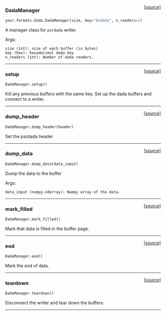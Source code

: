 <span style="float:right;">[[source]](https://github.com/thepetabyteproject/your/blob/master/your/formats/dada.py#L14)</span>

### DadaManager


```python
your.formats.dada.DadaManager(size, key="0xdada", n_readers=1)
```


A manager class for `psrdada` writer.

Args: 


    size (int): size of each buffer (in bytes)
    key (hex): hexadecimal dada key
    n_readers (int): Number of dada readers.


----

<span style="float:right;">[[source]](https://github.com/thepetabyteproject/your/blob/master/your/formats/dada.py#L32)</span>

### setup


```python
DadaManager.setup()
```


Kill any previous buffers with the same key.
Set up the dada buffers and connect to a writer.


----

<span style="float:right;">[[source]](https://github.com/thepetabyteproject/your/blob/master/your/formats/dada.py#L51)</span>

### dump_header


```python
DadaManager.dump_header(header)
```


Set the psrdada header


----

<span style="float:right;">[[source]](https://github.com/thepetabyteproject/your/blob/master/your/formats/dada.py#L57)</span>

### dump_data


```python
DadaManager.dump_data(data_input)
```


Dump the data to the buffer

Args: 

    data_input (numpy.ndarray): Numpy array of the data.


----

<span style="float:right;">[[source]](https://github.com/thepetabyteproject/your/blob/master/your/formats/dada.py#L72)</span>

### mark_filled


```python
DadaManager.mark_filled()
```


Mark that data is filled in the buffer page.


----

<span style="float:right;">[[source]](https://github.com/thepetabyteproject/your/blob/master/your/formats/dada.py#L78)</span>

### eod


```python
DadaManager.eod()
```


Mark the end of data.


----

<span style="float:right;">[[source]](https://github.com/thepetabyteproject/your/blob/master/your/formats/dada.py#L84)</span>

### teardown


```python
DadaManager.teardown()
```


Disconnect the writer and tear down the buffers.


----

